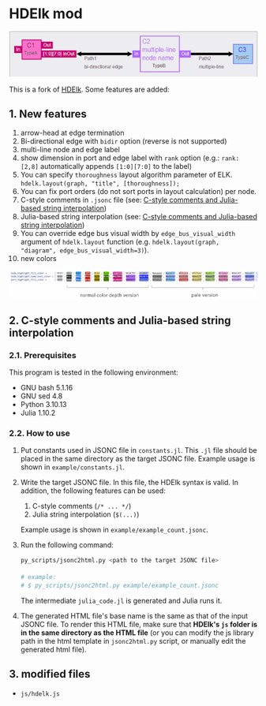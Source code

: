 # HDElk mod

![banner](images/banner_2.png)

This is a fork of [HDElk](https://github.com/davidthings/hdelk).
Some features are added:

## 1. New features

1. arrow-head at edge termination
2. Bi-directional edge with `bidir` option (reverse is not supported)
3. multi-line node and edge label
4. show dimension in port and edge label with `rank` option (e.g.: `rank: [2,8]` automatically appends `[1:0][7:0]` to the label)
5. You can specify `thoroughness` layout algorithm parameter of ELK. `hdelk.layout(graph, "title", [thoroughness]);`
6. You can fix port orders (do not sort ports in layout calculation) per node.
7. C-style comments in `.jsonc` file (see: [C-style comments and Julia-based string interpolation](#2-c-style-comments-and-julia-based-string-interpolation))
8. Julia-based string interpolation (see: [C-style comments and Julia-based string interpolation](#2-c-style-comments-and-julia-based-string-interpolation))
9. You can override edge bus visual width by `edge_bus_visual_width` argument of `hdelk.layout` function (e.g. `hdelk.layout(graph, "diagram", edge_bus_visual_width=3)`).
10. new colors

![new colors](images/new_colors.png)

## 2. C-style comments and Julia-based string interpolation

### 2.1. Prerequisites

This program is tested in the following environment:

- GNU bash 5.1.16
- GNU sed 4.8
- Python 3.10.13
- Julia 1.10.2

### 2.2. How to use

1. Put constants used in JSONC file in `constants.jl`. This `.jl` file should be placed in the same directory as the target JSONC file.
   Example usage is shown in `example/constants.jl`.
2. Write the target JSONC file.
In this file, the HDElk syntax is valid.
In addition, the following features can be used:

    1. C-style comments (`/* ... */`)
    2. Julia string interpolation (`$(...)`)

   Example usage is shown in `example/example_count.jsonc`.
3. Run the following command:

    ```bash
    py_scripts/jsonc2html.py <path to the target JSONC file>

    # example:
    # $ py_scripts/jsonc2html.py example/example_count.jsonc
    ```

    The intermediate `julia_code.jl` is generated and Julia runs it.

4. The generated HTML file's base name is the same as that of the input JSONC file.
To render this HTML file, make sure that **HDElk's `js` folder is in the same directory as the HTML file** (or you can modify the js library path in the html template in `jsonc2html.py` script, or manually edit the generated html file).

## 3. modified files

- `js/hdelk.js`
